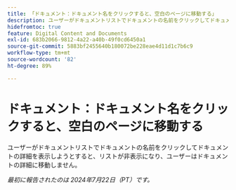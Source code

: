 ```yaml
---
title: 「ドキュメント：ドキュメント名をクリックすると、空白のページに移動する」
description: ユーザーがドキュメントリストでドキュメントの名前をクリックしてドキュメントの詳細を表示しようとすると、リストが非表示になり、ユーザーはドキュメントの詳細に移動しません。
hidefromtoc: true
feature: Digital Content and Documents
exl-id: 683b2066-9812-4a22-a40b-49f0cd6450a1
source-git-commit: 5883bf2455640b180072be228eae4d11d1c7b6c9
workflow-type: tm+mt
source-wordcount: '82'
ht-degree: 89%

---
```


# ドキュメント：ドキュメント名をクリックすると、空白のページに移動する

<!--

>[!NOTE]
>
>This issue was fixed on August 29, 2024.

-->

ユーザーがドキュメントリストでドキュメントの名前をクリックしてドキュメントの詳細を表示しようとすると、リストが非表示になり、ユーザーはドキュメントの詳細に移動しません。

_最初に報告されたのは 2024年7月22日（PT）です。_
